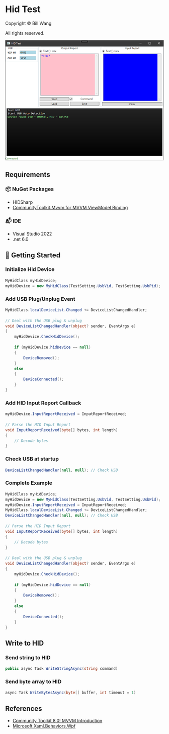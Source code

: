 # Hid Test

Copyright © Bill Wang 

All rights reserved.

![Gui](docs/gui.png)

## Requirements

### 📦 NuGet Packages

- HIDSharp
- [CommunityToolkit.Mvvm for MVVM ViewModel Binding](https://github.com/CommunityToolkit/MVVM-Samples)

### 📬 IDE

- Visual Studio 2022
- .net 6.0


## 🙌 Getting Started

### Initialize Hid Device

```csharp
MyHidClass myHidDevice;
myHidDevice = new MyHidClass(TestSetting.UsbVid, TestSetting.UsbPid);
```

### Add USB Plug/Unplug Event

```csharp
MyHidClass.localDeviceList.Changed += DeviceListChangedHandler;

// Deal with the USB plug & unplug
void DeviceListChangedHandler(object? sender, EventArgs e)
{        
    myHidDevice.CheckHidDevice();

    if (myHidDevice.hidDevice == null)
    {
        DeviceRemoved();
    }
    else
    {
        DeviceConnected();
    }
}
```

### Add HID Input Report Callback

```csharp
myHidDevice.InputReportReceived = InputReportReceived;

// Parse the HID Input Report
void InputReportReceived(byte[] bytes, int length)
{
    // Decode bytes
}
```

### Check USB at startup

```csharp
DeviceListChangedHandler(null, null); // Check USB
```

### Complete Example

```csharp
MyHidClass myHidDevice;
myHidDevice = new MyHidClass(TestSetting.UsbVid, TestSetting.UsbPid);
myHidDevice.InputReportReceived = InputReportReceived;
MyHidClass.localDeviceList.Changed += DeviceListChangedHandler;
DeviceListChangedHandler(null, null); // Check USB

// Parse the HID Input Report
void InputReportReceived(byte[] bytes, int length)
{
    // Decode bytes
}

// Deal with the USB plug & unplug
void DeviceListChangedHandler(object? sender, EventArgs e)
{        
    myHidDevice.CheckHidDevice();

    if (myHidDevice.hidDevice == null)
    {
        DeviceRemoved();
    }
    else
    {
        DeviceConnected();
    }
}
```

## Write to HID

### Send string to HID

``` csharp
public async Task WriteStringAsync(string command)
````

### Send byte array to HID

```csharp
async Task WriteBytesAsync(byte[] buffer, int timeout = 1)
```

## References

- [Community Toolkit 8.0! MVVM Introduction](https://devblogs.microsoft.com/dotnet/announcing-the-dotnet-community-toolkit-800/)
- [Microsoft.Xaml.Behaviors.Wpf](https://github.com/Microsoft/XamlBehaviorsWpf/wiki)
